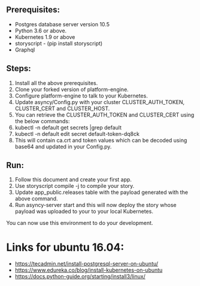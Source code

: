 ## Prerequisites:

- Postgres database server version 10.5
- Python 3.6 or above.
- Kubernetes 1.9 or above
- storyscript - (pip install storyscript)
- Graphql

## Steps:
1. Install all the above prerequisites.
2. Clone your forked version of platform-engine.
3. Configure platform-engine to talk to your Kubernetes.
4. Update asyncy/Config.py with your cluster CLUSTER_AUTH_TOKEN, CLUSTER_CERT and CLUSTER_HOST.
5. You can retrieve the CLUSTER_AUTH_TOKEN and CLUSTER_CERT using the below commands:
6. kubectl -n default get secrets  |grep default
7. kubectl -n default edit secret default-token-dq8ck
8. This will contain ca.crt and token values which can be decoded using base64 and updated in your Config.py.

## Run:
1. Follow this document and create your first app.
2. Use storyscript compile -j to compile your story.
3. Update app_public.releases table with the payload generated with the above command.
4. Run asyncy-server start and this will now deploy the story whose payload was uploaded to your  to your local Kubernetes. 

You can now use this environment to do your development.

# Links for ubuntu 16.04:
- https://tecadmin.net/install-postgresql-server-on-ubuntu/
- https://www.edureka.co/blog/install-kubernetes-on-ubuntu
- https://docs.python-guide.org/starting/install3/linux/





